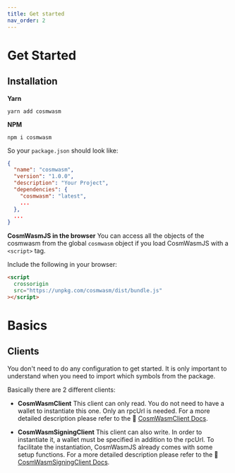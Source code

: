 ```yaml
---
title: Get started
nav_order: 2
---
```

# Get Started

## Installation

**Yarn**

`yarn add cosmwasm`

**NPM**

`npm i cosmwasm`

So your `package.json` should look like:

```json
{
  "name": "cosmwasm",
  "version": "1.0.0",
  "description": "Your Project",
  "dependencies": {
    "cosmwasm": "latest",
    ...
  },
  ...
}
```

**CosmWasmJS in the browser**
You can access all the objects of the cosmwasm from the global `cosmwasm` object if you load CosmWasmJS with a `<script>` tag.

Include the following in your browser:
```html
<script
  crossorigin
  src="https://unpkg.com/cosmwasm/dist/bundle.js"
></script>
```

# Basics

## Clients

You don't need to do any configuration to get started. It is only important to understand when you need to import which symbols from the package.

Basically there are 2 different clients:
- **CosmWasmClient**
This client can only read. You do not need to have a wallet to instantiate this one. Only an rpcUrl is needed. For a more detailed description please refer to the 🔗 [CosmWasmClient Docs](clients/reading/CosmWasmClient.md).

- **CosmWasmSigningClient**
This client can also write. In order to instantiate it, a wallet must be specified in addition to the rpcUrl. To facilitate the instantiation, CosmWasmJS already comes with some setup functions. For a more detailed description please refer to the 🔗 [CosmWasmSigningClient Docs](clients/writing/CosmWasmSigningClient.md).